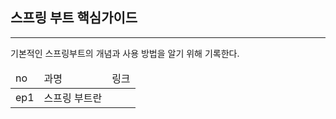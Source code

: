 <h2> 스프링 부트 핵심가이드 </h2>
<hr>

<p> 기본적인 스프링부트의 개념과 사용 방법을 알기 위해 기록한다. <p>

<table>
  <thead>
    <tr>
    <td> no </td>
    <td> 과명 </td>
    <td> 링크 </td>
    </tr>
  </thead>
  <tbody>
  <tr>
    <td>ep1</td> 
    <td>스프링 부트란</td> 
    <td></td> 
  </tr>
  </tbody>
</table>


